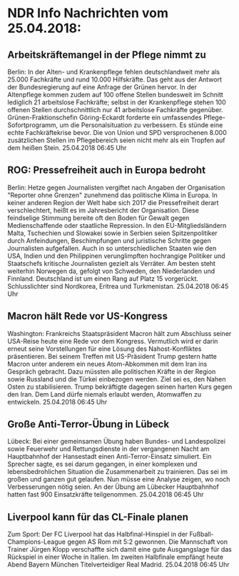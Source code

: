 # NDR Info Nachrichten vom 25.04.2018:


## Arbeitskräftemangel in der Pflege nimmt zu
Berlin: In der Alten- und Krankenpflege fehlen deutschlandweit mehr als 25.000 Fachkräfte und rund 10.000 Hilfskräfte. Das geht aus der Antwort der Bundesregierung auf eine Anfrage der Grünen hervor. In der Altenpflege kommen zudem auf 100 offene Stellen bundesweit im Schnitt lediglich 21 arbeitslose Fachkräfte; selbst in der Krankenpflege stehen 100 offenen Stellen durchschnittlich nur 41 arbeitslose Fachkräfte gegenüber. Grünen-Fraktionschefin Göring-Eckardt forderte ein umfassendes Pflege-Sofortprogramm, um die Personalsituation zu verbessern. Es stünde eine echte Fachkräftekrise bevor. Die von Union und SPD versprochenen 8.000 zusätzlichen Stellen im Pflegebereich seien nicht mehr als ein Tropfen auf dem heißen Stein. 25.04.2018 06:45 Uhr 

## ROG: Pressefreiheit auch in Europa bedroht
Berlin: 		 Hetze gegen Journalisten vergiftet nach Angaben der Organisation "Reporter ohne Grenzen" zunehmend das politische Klima in Europa. In keiner anderen Region der Welt habe sich 2017 die Pressefreiheit derart verschlechtert, heißt es im Jahresbericht der Organisation. Diese feindselige Stimmung bereite oft den Boden für Gewalt gegen Medienschaffende oder staatliche Repression. In den EU-Mitgliedsländern Malta, Tschechien und Slowakei sowie in Serbien seien Spitzenpolitiker durch Anfeindungen, Beschimpfungen und juristische Schritte gegen Journalisten aufgefallen. Auch in so unterschiedlichen Staaten wie den USA, Indien und den Philippinen verunglimpften hochrangige Politiker und Staatschefs kritische Journalisten gezielt als Verräter. Am besten steht weiterhin Norwegen da, gefolgt von Schweden, den Niederlanden und Finnland. Deutschland ist um einen Rang auf Platz 15 vorgerückt. Schlusslichter sind Nordkorea, Eritrea und Turkmenistan. 25.04.2018 06:45 Uhr 

## Macron hält Rede vor US-Kongress
Washington: Frankreichs Staatspräsident Macron hält zum Abschluss seiner USA-Reise heute eine Rede vor dem Kongress. Vermutlich wird er darin erneut seine Vorstellungen für eine Lösung des Nahost-Konfliktes präsentieren. Bei seinem Treffen mit US-Präsident Trump gestern hatte Macron unter anderem ein neues Atom-Abkommen mit dem Iran ins Gespräch gebracht. Dazu müssten alle politischen Kräfte in der Region sowie Russland und die Türkei einbezogen werden. Ziel sei es, den Nahen Osten zu stabilisieren. Trump bekräftigte dagegen seinen harten Kurs gegen den Iran. Dem Land dürfe niemals erlaubt werden, Atomwaffen zu entwickeln. 25.04.2018 06:45 Uhr 

## Große Anti-Terror-Übung in Lübeck
Lübeck: Bei einer gemeinsamen Übung haben Bundes- und Landespolizei sowie Feuerwehr und Rettungsdienste in der vergangenen Nacht am Hauptbahnhof der Hansestadt einen Anti-Terror-Einsatz simuliert. Ein Sprecher sagte, es sei darum gegangen, in einer komplexen und lebensbedrohlichen Situation die Zusammenarbeit zu trainieren. Das sei im großen und ganzen gut gelaufen. Nun müsse eine Analyse zeigen, wo noch Verbesserungen nötig seien. An der Übung am Lübecker Hauptbahnhof hatten fast 900 Einsatzkräfte teilgenommen. 25.04.2018 06:45 Uhr 

## Liverpool kann für das CL-Finale planen
Zum Sport: Der FC Liverpool hat das Halbfinal-Hinspiel in der Fußball-Champions-League gegen AS Rom mit 5:2 gewonnen. Die Mannschaft von Trainer Jürgen Klopp verschaffte sich damit eine gute Ausgangslage für das Rückspiel in einer Woche in Italien. Im zweiten Halbfinale empfängt heute Abend Bayern München Titelverteidiger Real Madrid. 25.04.2018 06:45 Uhr 
